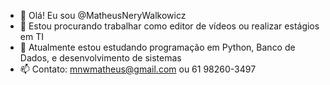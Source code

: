 - 👋 Olá! Eu sou @MatheusNeryWalkowicz
- 👀 Estou procurando trabalhar como editor de vídeos ou realizar estágios em TI
- 🌱 Atualmente estou estudando programação em Python, Banco de Dados, e desenvolvimento de sistemas
- 📫 Contato: mnwmatheus@gmail.com ou 61 98260-3497

<!---
MatheusNeryWalkowicz/MatheusNeryWalkowicz is a ✨ special ✨ repository because its `README.md` (this file) appears on your GitHub profile.
You can click the Preview link to take a look at your changes.
--->
